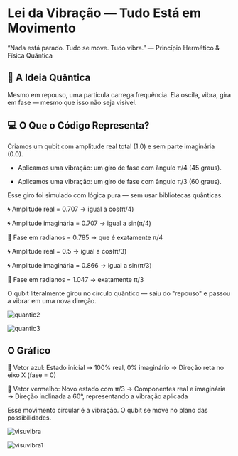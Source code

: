 # Lei da Vibração — Tudo Está em Movimento

“Nada está parado. Tudo se move. Tudo vibra.”
— Princípio Hermético & Física Quântica

## 🧪 A Ideia Quântica
Mesmo em repouso, uma partícula carrega frequência.
Ela oscila, vibra, gira em fase — mesmo que isso não seja visível.

## 💻 O Que o Código Representa?
Criamos um qubit com amplitude real total (1.0) e sem parte imaginária (0.0).

- Aplicamos uma vibração: um giro de fase com ângulo π/4 (45 graus).

- Aplicamos uma vibração: um giro de fase com ângulo π/3 (60 graus).

Esse giro foi simulado com lógica pura — sem usar bibliotecas quânticas.

🌀 Amplitude real = 0.707 → igual a cos(π/4)

🌀 Amplitude imaginária = 0.707 → igual a sin(π/4)

🧭 Fase em radianos = 0.785 → que é exatamente π/4

🌀 Amplitude real = 0.5 → igual a cos(π/3)

🌀 Amplitude imaginária = 0.866 → igual a sin(π/3)

🧭 Fase em radianos = 1.047 → exatamente π/3

O qubit literalmente girou no círculo quântico — saiu do "repouso" e passou a vibrar em uma nova direção.

![quantic2](https://github.com/user-attachments/assets/a59fa476-4d35-45d6-b5c1-522dafc4e79d)


![quantic3](https://github.com/user-attachments/assets/74b891b6-9283-40a8-89c7-e95da518fea8)


## O Gráfico

🔵 Vetor azul: Estado inicial
→ 100% real, 0% imaginário
→ Direção reta no eixo X (fase = 0)

🔴 Vetor vermelho: Novo estado com π/3
→ Componentes real e imaginária
→ Direção inclinada a 60°, representando a vibração aplicada

Esse movimento circular é a vibração. O qubit se move no plano das possibilidades.

![visuvibra](https://github.com/user-attachments/assets/764cb014-d0b3-4a48-bf26-9146f856e596)

![visuvibra1](https://github.com/user-attachments/assets/44330c34-1800-43f7-91f7-dd1e49a25403)



